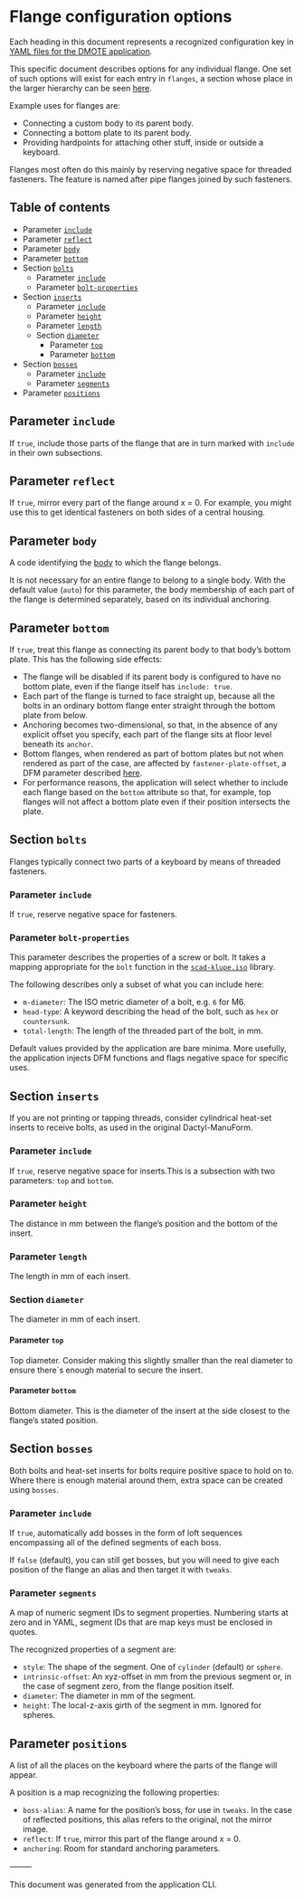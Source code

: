 <!--This document was generated and is intended for rendering to HTML on GitHub. Edit the source files, not this file.-->

# Flange configuration options

Each heading in this document represents a recognized configuration key in [YAML files for the DMOTE application](configuration.md).

This specific document describes options for any individual flange. One set of such options will exist for each entry in `flanges`, a section whose place in the larger hierarchy can be seen [here](options-main.md).

Example uses for flanges are:

- Connecting a custom body to its parent body.
- Connecting a bottom plate to its parent body.
- Providing hardpoints for attaching other stuff, inside or outside a keyboard.

Flanges most often do this mainly by reserving negative space for threaded fasteners. The feature is named after pipe flanges joined by such fasteners.

## Table of contents
- Parameter <a href="#user-content-include">`include`</a>
- Parameter <a href="#user-content-reflect">`reflect`</a>
- Parameter <a href="#user-content-body">`body`</a>
- Parameter <a href="#user-content-bottom">`bottom`</a>
- Section <a href="#user-content-bolts">`bolts`</a>
    - Parameter <a href="#user-content-bolts-include">`include`</a>
    - Parameter <a href="#user-content-bolts-bolt-properties">`bolt-properties`</a>
- Section <a href="#user-content-inserts">`inserts`</a>
    - Parameter <a href="#user-content-inserts-include">`include`</a>
    - Parameter <a href="#user-content-inserts-height">`height`</a>
    - Parameter <a href="#user-content-inserts-length">`length`</a>
    - Section <a href="#user-content-inserts-diameter">`diameter`</a>
        - Parameter <a href="#user-content-inserts-diameter-top">`top`</a>
        - Parameter <a href="#user-content-inserts-diameter-bottom">`bottom`</a>
- Section <a href="#user-content-bosses">`bosses`</a>
    - Parameter <a href="#user-content-bosses-include">`include`</a>
    - Parameter <a href="#user-content-bosses-segments">`segments`</a>
- Parameter <a href="#user-content-positions">`positions`</a>

## Parameter <a id="include">`include`</a>

If `true`, include those parts of the flange that are in turn marked with `include` in their own subsections.

## Parameter <a id="reflect">`reflect`</a>

If `true`, mirror every part of the flange around x = 0. For example, you might use this to get identical fasteners on both sides of a central
    housing.

## Parameter <a id="body">`body`</a>

A code identifying the [body](configuration.md) to which the flange belongs.

It is not necessary for an entire flange to belong to a single body. With the default value (`auto`) for this parameter, the body membership of each part of the flange is determined separately, based on its individual anchoring.

## Parameter <a id="bottom">`bottom`</a>

If `true`, treat this flange as connecting its parent body to that body’s bottom plate. This has the following side effects:

- The flange will be disabled if its parent body is configured to have no bottom plate, even if the flange itself has `include: true`.
- Each part of the flange is turned to face straight up, because all the bolts in an ordinary bottom flange enter straight through the bottom plate from below.
- Anchoring becomes two-dimensional, so that, in the absence of any explicit offset you specify, each part of the flange sits at floor level beneath its `anchor`.
- Bottom flanges, when rendered as part of bottom plates but not when rendered as part of the case, are affected by `fastener-plate-offset`, a DFM parameter described [here](options-main.md).
- For performance reasons, the application will select whether to include each flange based on the `bottom` attribute so that, for example, top flanges will not affect a bottom plate even if their position intersects the plate.

## Section <a id="bolts">`bolts`</a>

Flanges typically connect two parts of a keyboard by means of threaded fasteners.

### Parameter <a id="bolts-include">`include`</a>

If `true`, reserve negative space for fasteners.

### Parameter <a id="bolts-bolt-properties">`bolt-properties`</a>

This parameter describes the properties of a screw or bolt. It takes a mapping appropriate for the `bolt` function in the [`scad-klupe.iso`](https://github.com/veikman/scad-klupe) library.

The following describes only a subset of what you can include here:

* `m-diameter`: The ISO metric diameter of a bolt, e.g. `6` for M6.
* `head-type`: A keyword describing the head of the bolt, such as `hex` or `countersunk`.
* `total-length`: The length of the threaded part of the bolt, in mm.

Default values provided by the application are bare minima. More usefully, the application injects DFM functions and flags negative space for specific uses.

## Section <a id="inserts">`inserts`</a>

If you are not printing or tapping threads, consider cylindrical
    heat-set inserts to receive bolts, as used in the original
    Dactyl-ManuForm.

### Parameter <a id="inserts-include">`include`</a>

If `true`, reserve negative space for inserts.This is a subsection with two parameters: `top` and `bottom`.

### Parameter <a id="inserts-height">`height`</a>

The distance in mm between the flange’s position and the bottom of the insert.

### Parameter <a id="inserts-length">`length`</a>

The length in mm of each insert.

### Section <a id="inserts-diameter">`diameter`</a>

The diameter in mm of each insert. 

#### Parameter <a id="inserts-diameter-top">`top`</a>

Top diameter. Consider making this slightly smaller than the real diameter to ensure there`s enough material to secure the insert.

#### Parameter <a id="inserts-diameter-bottom">`bottom`</a>

Bottom diameter. This is the diameter of the insert at the side closest to the flange’s stated position.

## Section <a id="bosses">`bosses`</a>

Both bolts and heat-set inserts for bolts require positive space to hold on to. Where there is enough material around them, extra space can be created using `bosses`.

### Parameter <a id="bosses-include">`include`</a>

If `true`, automatically add bosses in the form of loft sequences encompassing all of the defined segments of each boss.

If `false` (default), you can still get bosses, but you will need to give each position of the flange an alias and then target it with `tweaks`.

### Parameter <a id="bosses-segments">`segments`</a>

A map of numeric segment IDs to segment properties. Numbering starts at zero and in YAML, segment IDs that are map keys must be enclosed in quotes.

The recognized properties of a segment are:
- `style`: The shape of the segment. One of `cylinder` (default) or `sphere`.
- `intrinsic-offset`: An xyz-offset in mm from the previous segment or, in the case of segment zero, from the flange position itself.
- `diameter`: The diameter in mm of the segment.
- `height`: The local-z-axis girth of the segment in mm. Ignored for spheres.

## Parameter <a id="positions">`positions`</a>

A list of all the places on the keyboard where the parts of the flange will appear.

A position is a map recognizing the following properties:

- `boss-alias`: A name for the position’s boss, for use in `tweaks`. In the case of reflected positions, this alias refers to the original, not the mirror image.
- `reflect`: If `true`, mirror this part of the flange around x = 0.
- `anchoring`: Room for standard anchoring parameters.

⸻

This document was generated from the application CLI.
